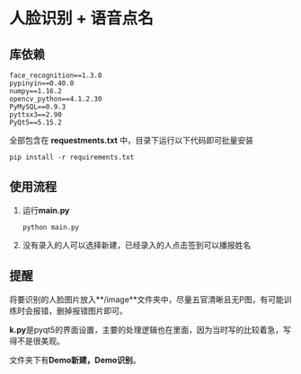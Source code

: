 # 人脸识别 + 语音点名

## 库依赖

```
face_recognition==1.3.0
pypinyin==0.40.0
numpy==1.16.2
opencv_python==4.1.2.30
PyMySQL==0.9.3
pyttsx3==2.90
PyQt5==5.15.2
```

全部包含在 **requestments.txt** 中，目录下运行以下代码即可批量安装

```shell
pip install -r requirements.txt
```

## 使用流程

1. 运行**main.py**

   ```shell
   python main.py
   ```

2. 没有录入的人可以选择新建，已经录入的人点击签到可以播报姓名

## 提醒

将要识别的人脸图片放入**/image**文件夹中，尽量五官清晰且无P图，有可能训练时会报错，删掉报错图片即可。

**k.py**是pyqt5的界面设置，主要的处理逻辑也在里面，因为当时写的比较着急，写得不是很美观。

文件夹下有**Demo新建，Demo识别**。

